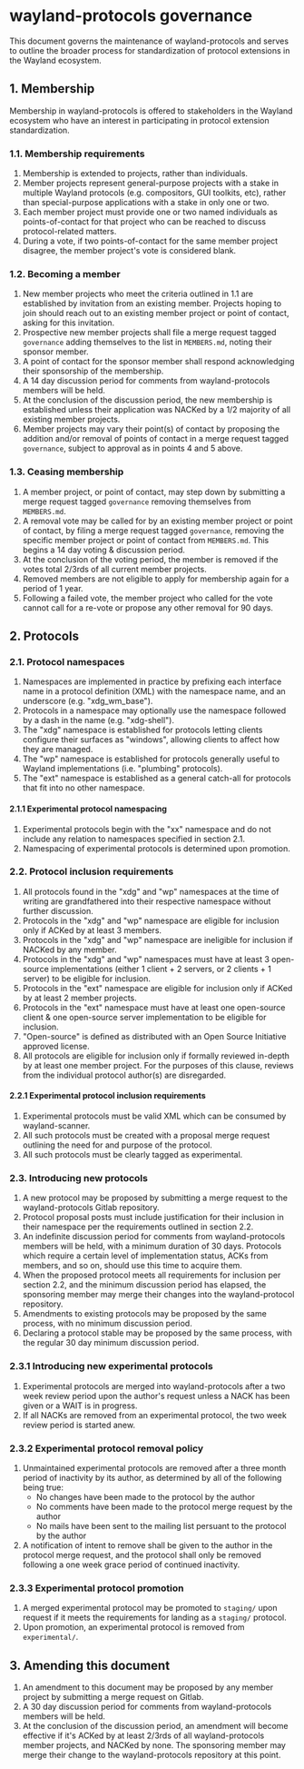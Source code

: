 # wayland-protocols governance

This document governs the maintenance of wayland-protocols and serves to outline
the broader process for standardization of protocol extensions in the Wayland
ecosystem.

## 1. Membership

Membership in wayland-protocols is offered to stakeholders in the Wayland
ecosystem who have an interest in participating in protocol extension
standardization.

### 1.1. Membership requirements

1. Membership is extended to projects, rather than individuals.
2. Member projects represent general-purpose projects with a stake in multiple
   Wayland protocols (e.g. compositors, GUI toolkits, etc), rather than
   special-purpose applications with a stake in only one or two.
3. Each member project must provide one or two named individuals as
   points-of-contact for that project who can be reached to discuss
   protocol-related matters.
4. During a vote, if two points-of-contact for the same member project
   disagree, the member project's vote is considered blank.

### 1.2. Becoming a member

1. New member projects who meet the criteria outlined in 1.1 are established by
   invitation from an existing member. Projects hoping to join should reach out
   to an existing member project or point of contact, asking for this
   invitation.
2. Prospective new member projects shall file a merge request tagged
   `governance` adding themselves to the list in `MEMBERS.md`, noting their
   sponsor member.
3. A point of contact for the sponsor member shall respond acknowledging their
   sponsorship of the membership.
4. A 14 day discussion period for comments from wayland-protocols members will
   be held.
5. At the conclusion of the discussion period, the new membership is
   established unless their application was NACKed by a 1/2 majority of all
   existing member projects.
6. Member projects may vary their point(s) of contact by proposing the addition
   and/or removal of points of contact in a merge request tagged `governance`,
   subject to approval as in points 4 and 5 above.

### 1.3. Ceasing membership

1. A member project, or point of contact, may step down by submitting a merge
   request tagged `governance` removing themselves from `MEMBERS.md`.
2. A removal vote may be called for by an existing member project or point of
   contact, by filing a merge request tagged `governance`, removing the
   specific member project or point of contact from `MEMBERS.md`. This begins a
   14 day voting & discussion period.
3. At the conclusion of the voting period, the member is removed if the votes
   total 2/3rds of all current member projects.
4. Removed members are not eligible to apply for membership again for a period
   of 1 year.
5. Following a failed vote, the member project who called for the vote cannot
   call for a re-vote or propose any other removal for 90 days.

## 2. Protocols

### 2.1. Protocol namespaces

1. Namespaces are implemented in practice by prefixing each interface name in a
   protocol definition (XML) with the namespace name, and an underscore (e.g.
   "xdg_wm_base").
2. Protocols in a namespace may optionally use the namespace followed by a dash
   in the name (e.g. "xdg-shell").
3. The "xdg" namespace is established for protocols letting clients
   configure their surfaces as "windows", allowing clients to affect how they
   are managed.
4. The "wp" namespace is established for protocols generally useful to Wayland
   implementations (i.e. "plumbing" protocols).
5. The "ext" namespace is established as a general catch-all for protocols that
   fit into no other namespace.

#### 2.1.1 Experimental protocol namespacing

1. Experimental protocols begin with the "xx" namespace and do not include any relation
   to namespaces specified in section 2.1.
2. Namespacing of experimental protocols is determined upon promotion.

### 2.2. Protocol inclusion requirements

1. All protocols found in the "xdg" and "wp" namespaces at the time of writing
   are grandfathered into their respective namespace without further discussion.
2. Protocols in the "xdg" and "wp" namespace are eligible for inclusion only if
   ACKed by at least 3 members.
3. Protocols in the "xdg" and "wp" namespace are ineligible for inclusion if
   NACKed by any member.
4. Protocols in the "xdg" and "wp" namespaces must have at least 3 open-source
   implementations (either 1 client + 2 servers, or 2 clients + 1 server) to be
   eligible for inclusion.
5. Protocols in the "ext" namespace are eligible for inclusion only if ACKed by
   at least 2 member projects.
6. Protocols in the "ext" namespace must have at least one open-source client &
   one open-source server implementation to be eligible for inclusion.
7. "Open-source" is defined as distributed with an Open Source Initiative
   approved license.
8. All protocols are eligible for inclusion only if formally reviewed in-depth
   by at least one member project. For the purposes of this clause, reviews from
   the individual protocol author(s) are disregarded.

#### 2.2.1 Experimental protocol inclusion requirements

1. Experimental protocols must be valid XML which can be consumed by wayland-scanner.
2. All such protocols must be created with a proposal merge request outlining the
   need for and purpose of the protocol.
3. All such protocols must be clearly tagged as experimental.

### 2.3. Introducing new protocols

1. A new protocol may be proposed by submitting a merge request to the
   wayland-protocols Gitlab repository.
2. Protocol proposal posts must include justification for their inclusion in
   their namespace per the requirements outlined in section 2.2.
3. An indefinite discussion period for comments from wayland-protocols members
   will be held, with a minimum duration of 30 days. Protocols which require a
   certain level of implementation status, ACKs from members, and so on, should
   use this time to acquire them.
4. When the proposed protocol meets all requirements for inclusion per section
   2.2, and the minimum discussion period has elapsed, the sponsoring member may
   merge their changes into the wayland-protocol repository.
5. Amendments to existing protocols may be proposed by the same process, with
   no minimum discussion period.
6. Declaring a protocol stable may be proposed by the same process, with the
   regular 30 day minimum discussion period.

### 2.3.1 Introducing new experimental protocols

1. Experimental protocols are merged into wayland-protocols after a two
   week review period upon the author's request unless a NACK has been given or
   a WAIT is in progress.
2. If all NACKs are removed from an experimental protocol, the two week review period is
   started anew.

### 2.3.2 Experimental protocol removal policy

1. Unmaintained experimental protocols are removed after a three month period of
   inactivity by its author, as determined by all of the following being true:
   * No changes have been made to the protocol by the author
   * No comments have been made to the protocol merge request by the author
   * No mails have been sent to the mailing list persuant to the protocol by the author
2. A notification of intent to remove shall be given to the author in the protocol
   merge request, and the protocol shall only be removed following a one week grace period
   of continued inactivity.

### 2.3.3 Experimental protocol promotion

1. A merged experimental protocol may be promoted to `staging/`
   upon request if it meets the requirements for landing as a
   `staging/` protocol.
2. Upon promotion, an experimental protocol is removed from `experimental/`.

## 3. Amending this document

1. An amendment to this document may be proposed by any member project by
   submitting a merge request on Gitlab.
2. A 30 day discussion period for comments from wayland-protocols members will
   be held.
3. At the conclusion of the discussion period, an amendment will become
   effective if it's ACKed by at least 2/3rds of all wayland-protocols member
   projects, and NACKed by none. The sponsoring member may merge their change
   to the wayland-protocols repository at this point.
